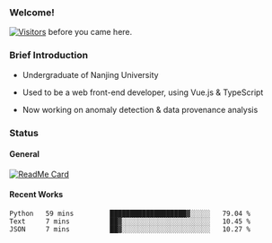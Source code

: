 ### Welcome!

[![Visitors](https://visitor-badge.laobi.icu/badge?page_id=HermitSun.HermitSun)]() before you came here.

### Brief Introduction

- Undergraduate of Nanjing University

- Used to be a web front-end developer, using Vue.js & TypeScript

- Now working on anomaly detection & data provenance analysis

### Status

#### General

[![ReadMe Card](https://github-readme-stats.hermitsun.vercel.app/api?username=HermitSun&count_private=true&show_icons=true)]()

#### Recent Works

<!--START_SECTION:waka-->
```text
Python   59 mins         ███████████████████▓░░░░░   79.04 % 
Text     7 mins          ██▓░░░░░░░░░░░░░░░░░░░░░░   10.45 % 
JSON     7 mins          ██▓░░░░░░░░░░░░░░░░░░░░░░   10.27 % 
```
<!--END_SECTION:waka-->

